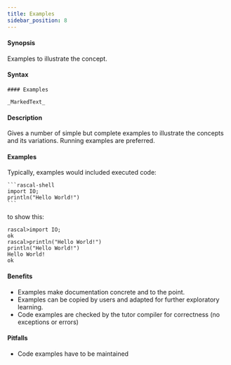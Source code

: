 ```yaml
---
title: Examples
sidebar_position: 8
---
```


#### Synopsis

Examples to illustrate the concept.

#### Syntax

```
#### Examples

_MarkedText_
```

#### Description

Gives a number of simple but complete examples to illustrate the concepts and its variations.
Running examples are preferred.

#### Examples

Typically, examples would included executed code:

``````
```rascal-shell
import IO;
println("Hello World!")
```
``````

to show this:


```rascal-shell 
rascal>import IO;
ok
rascal>println("Hello World!")
println("Hello World!")
Hello World!
ok
```


#### Benefits

* Examples make documentation concrete and to the point.
* Examples can be copied by users and adapted for further exploratory learning.
* Code examples are checked by the tutor compiler for correctness (no exceptions or errors)

#### Pitfalls

* Code examples have to be maintained


